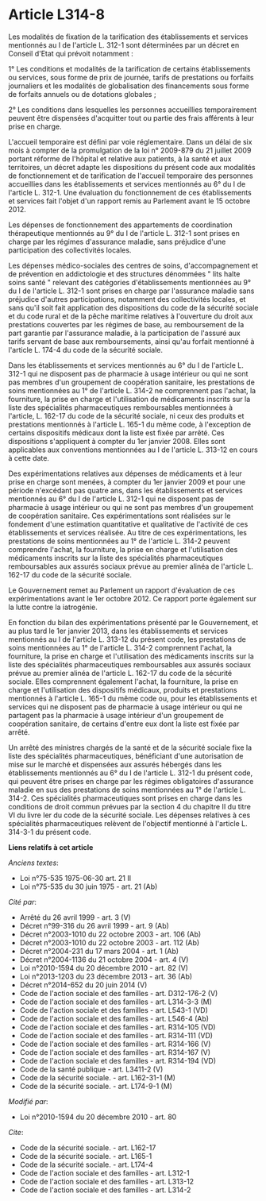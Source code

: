 # Article L314-8

Les modalités de fixation de la tarification des établissements et services mentionnés au I de l'article L. 312-1 sont
déterminées par un décret en Conseil d'Etat qui prévoit notamment : 

1° Les conditions et modalités de la tarification de certains établissements ou services, sous forme de prix de journée,
tarifs de prestations ou forfaits journaliers et les modalités de globalisation des financements sous forme de forfaits
annuels ou de dotations globales ; 

2° Les conditions dans lesquelles les personnes accueillies temporairement peuvent être dispensées d'acquitter tout ou partie
des frais afférents à leur prise en charge. 

L'accueil temporaire est défini par voie réglementaire. Dans un délai de six mois à compter de la promulgation de la loi n°
2009-879 du 21 juillet 2009 portant réforme de l'hôpital et relative aux patients, à la santé et aux territoires, un décret
adapte les dispositions du présent code aux modalités de fonctionnement et de tarification de l'accueil temporaire des
personnes accueillies dans les établissements et services mentionnés au 6° du I de l'article L. 312-1. Une évaluation du
fonctionnement de ces établissements et services fait l'objet d'un rapport remis au Parlement avant le 15 octobre 2012. 

Les dépenses de fonctionnement des appartements de coordination thérapeutique mentionnés au 9° du I de l'article L. 312-1
sont prises en charge par les régimes d'assurance maladie, sans préjudice d'une participation des collectivités locales. 

Les dépenses médico-sociales des centres de soins, d'accompagnement et de prévention en addictologie et des structures
dénommées " lits halte soins santé " relevant des catégories d'établissements mentionnées au 9° du I de l'article L. 312-1
sont prises en charge par l'assurance maladie sans préjudice d'autres participations, notamment des collectivités locales, et
sans qu'il soit fait application des dispositions du code de la sécurité sociale et du code rural et de la pêche maritime
relatives à l'ouverture du droit aux prestations couvertes par les régimes de base, au remboursement de la part garantie par
l'assurance maladie, à la participation de l'assuré aux tarifs servant de base aux remboursements, ainsi qu'au forfait
mentionné à l'article L. 174-4 du code de la sécurité sociale. 

Dans les établissements et services mentionnés au 6° du I de l'article L. 312-1 qui ne disposent pas de pharmacie à usage
intérieur ou qui ne sont pas membres d'un groupement de coopération sanitaire, les prestations de soins mentionnées au 1° de
l'article L. 314-2 ne comprennent pas l'achat, la fourniture, la prise en charge et l'utilisation de médicaments inscrits sur
la liste des spécialités pharmaceutiques remboursables mentionnées à l'article, L. 162-17 du code de la sécurité sociale, ni
ceux des produits et prestations mentionnés à l'article L. 165-1 du même code, à l'exception de certains dispositifs médicaux
dont la liste est fixée par arrêté. Ces dispositions s'appliquent à compter du 1er janvier 2008. Elles sont applicables aux
conventions mentionnées au I de l'article L. 313-12 en cours à cette date. 

Des expérimentations relatives aux dépenses de médicaments et à leur prise en charge sont menées, à compter du 1er janvier
2009 et pour une période n'excédant pas quatre ans, dans les établissements et services mentionnés au 6° du I de l'article L.
312-1 qui ne disposent pas de pharmacie à usage intérieur ou qui ne sont pas membres d'un groupement de coopération
sanitaire. Ces expérimentations sont réalisées sur le fondement d'une estimation quantitative et qualitative de l'activité de
ces établissements et services réalisée. Au titre de ces expérimentations, les prestations de soins mentionnées au 1° de
l'article L. 314-2 peuvent comprendre l'achat, la fourniture, la prise en charge et l'utilisation des médicaments inscrits
sur la liste des spécialités pharmaceutiques remboursables aux assurés sociaux prévue au premier alinéa de l'article L.
162-17 du code de la sécurité sociale. 

Le Gouvernement remet au Parlement un rapport d'évaluation de ces expérimentations avant le 1er octobre 2012. Ce rapport
porte également sur la lutte contre la iatrogénie. 

En fonction du bilan des expérimentations présenté par le Gouvernement, et au plus tard le 1er janvier 2013, dans les
établissements et services mentionnés au I de l'article L. 313-12 du présent code, les prestations de soins mentionnées au 1°
de l'article L. 314-2 comprennent l'achat, la fourniture, la prise en charge et l'utilisation des médicaments inscrits sur la
liste des spécialités pharmaceutiques remboursables aux assurés sociaux prévue au premier alinéa de l'article L. 162-17 du
code de la sécurité sociale. Elles comprennent également l'achat, la fourniture, la prise en charge et l'utilisation des
dispositifs médicaux, produits et prestations mentionnés à l'article L. 165-1 du même code ou, pour les établissements et
services qui ne disposent pas de pharmacie à usage intérieur ou qui ne partagent pas la pharmacie à usage intérieur d'un
groupement de coopération sanitaire, de certains d'entre eux dont la liste est fixée par arrêté. 

Un arrêté des ministres chargés de la santé et de la sécurité sociale fixe la liste des spécialités pharmaceutiques,
bénéficiant d'une autorisation de mise sur le marché et dispensées aux assurés hébergés dans les établissements mentionnés au
6° du I de l'article L. 312-1 du présent code, qui peuvent être prises en charge par les régimes obligatoires d'assurance
maladie en sus des prestations de soins mentionnées au 1° de l'article L. 314-2. Ces spécialités pharmaceutiques sont prises
en charge dans les conditions de droit commun prévues par la section 4 du chapitre II du titre VI du livre Ier du code de la
sécurité sociale. Les dépenses relatives à ces spécialités pharmaceutiques relèvent de l'objectif mentionné à l'article L.
314-3-1 du présent code.

**Liens relatifs à cet article**

_Anciens textes_:

  - Loi n°75-535 1975-06-30 art. 21 II
  - Loi n°75-535 du 30 juin 1975 - art. 21 (Ab)

_Cité par_:

  - Arrêté du 26 avril 1999 - art. 3 (V)
  - Décret n°99-316 du 26 avril 1999 - art. 9 (Ab)
  - Décret n°2003-1010 du 22 octobre 2003 - art. 106 (Ab)
  - Décret n°2003-1010 du 22 octobre 2003 - art. 112 (Ab)
  - Décret n°2004-231 du 17 mars 2004 - art. 1 (Ab)
  - Décret n°2004-1136 du 21 octobre 2004 - art. 4 (V)
  - Loi n°2010-1594 du 20 décembre 2010 - art. 82 (V)
  - Loi n°2013-1203 du 23 décembre 2013 - art. 36 (Ab)
  - Décret n°2014-652 du 20 juin 2014 (V)
  - Code de l'action sociale et des familles - art. D312-176-2 (V)
  - Code de l'action sociale et des familles - art. L314-3-3 (M)
  - Code de l'action sociale et des familles - art. L543-1 (VD)
  - Code de l'action sociale et des familles - art. L546-4 (Ab)
  - Code de l'action sociale et des familles - art. R314-105 (VD)
  - Code de l'action sociale et des familles - art. R314-111 (VD)
  - Code de l'action sociale et des familles - art. R314-166 (V)
  - Code de l'action sociale et des familles - art. R314-167 (V)
  - Code de l'action sociale et des familles - art. R314-194 (VD)
  - Code de la santé publique - art. L3411-2 (V)
  - Code de la sécurité sociale. - art. L162-31-1 (M)
  - Code de la sécurité sociale. - art. L174-9-1 (M)

_Modifié par_:

  - Loi n°2010-1594 du 20 décembre 2010 - art. 80

_Cite_:

  - Code de la sécurité sociale. - art. L162-17
  - Code de la sécurité sociale. - art. L165-1
  - Code de la sécurité sociale. - art. L174-4
  - Code de l'action sociale et des familles - art. L312-1
  - Code de l'action sociale et des familles - art. L313-12
  - Code de l'action sociale et des familles - art. L314-2
